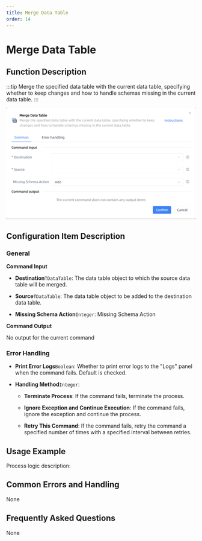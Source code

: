 ```yaml
---
title: Merge Data Table
order: 14
---
```


# Merge Data Table

## Function Description

:::tip 
Merge the specified data table with the current data table, specifying whether to keep changes and how to handle schemas missing in the current data table.
:::

![Merge Data Table](../../../assets/Merge%20Data%20Table_command.png)

## Configuration Item Description

### General

**Command Input**

- **Destination**`TDataTable`: The data table object to which the source data table will be merged.

- **Source**`TDataTable`: The data table object to be added to the destination data table.

- **Missing Schema Action**`Integer`: Missing Schema Action


**Command Output**

No output for the current command

### Error Handling

- **Print Error Logs**`Boolean`: Whether to print error logs to the "Logs" panel when the command fails. Default is checked. 

- **Handling Method**`Integer`:

    - **Terminate Process**: If the command fails, terminate the process.

    - **Ignore Exception and Continue Execution**: If the command fails, ignore the exception and continue the process.

    - **Retry This Command**: If the command fails, retry the command a specified number of times with a specified interval between retries.

## Usage Example

Process logic description:

## Common Errors and Handling

None

## Frequently Asked Questions

None

